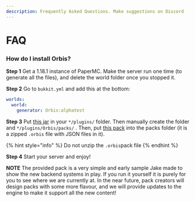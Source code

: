 ```yaml
---
description: Frequently Asked Questions. Make suggestions on Discord
---
```


# FAQ

### How do I install Orbis?

**Step 1** Get a 1.18.1 instance of PaperMC. Make the server run one time (to generate all the files), and delete the world folder once you stopped it.

**Step 2** Go to `bukkit.yml` and add this at the bottom:

```yaml
worlds:
  world:
    generator: Orbis:alphatest
```

**Step 3** Put [this jar](https://cdn.discordapp.com/attachments/803207168445644822/929552964299931739/Orbis-v0\_2-alpha.jar) in your `*/plugins/` folder. Then manually create the folder and `*/plugins/Orbis/packs/` . Then, put [this pack](https://cdn.discordapp.com/attachments/803207168445644822/929557399109533696/alphatest.orbis) into the packs folder (it is a zipped `.orbis` file with JSON files in it).

{% hint style="info" %}
Do not unzip the `.orbis`pack file
{% endhint %}

**Step 4** Start your server and enjoy!

**NOTE** The provided pack is a very simple and early sample Jake made to show the new backend systems in play. If you run it yourself it is purely for you to see where we are currently at. In the near future, pack creators will design packs with some more flavour, and we will provide updates to the engine to make it support all the new content!

